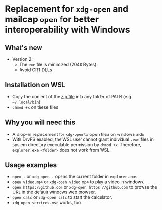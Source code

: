 # Replacement for `xdg-open` and mailcap `open` for better interoperability with Windows

## What's new

- Version 2:
  - The `exe` file is minimized (2048 Bytes)
  - Avoid CRT DLLs

## Installation on WSL

- Copy the content of the
  [zip file](https://github.com/jagd/wslopen/releases/download/v2/wslopen.zip)
  into any folder of PATH (e.g. `~/.local/bin`)
- `chmod +x` on these files

## Why you will need this

- A drop-in replacement for `xdg-open` to open files on windows side
- With DrvFS enabled, the WSL user cannot grant individual `.exe` files in
  system directory executable permission by `chmod +x`.  Therefore,
  `explorer.exe <folder>` does not work from WSL.

## Usage examples

- `open .` or `xdg-open .` opens the current folder in `explorer.exe`.
- `open video.mp4` or `xdg-open video.mp4` to play a video in windows.
- `open https://github.com` or `xdg-open https://github.com` to browse
   the URL in the default windows web browser.
- `open calc` or `xdg-open calc` to start the calculator.
- `xdg-open services.msc` works, too.
